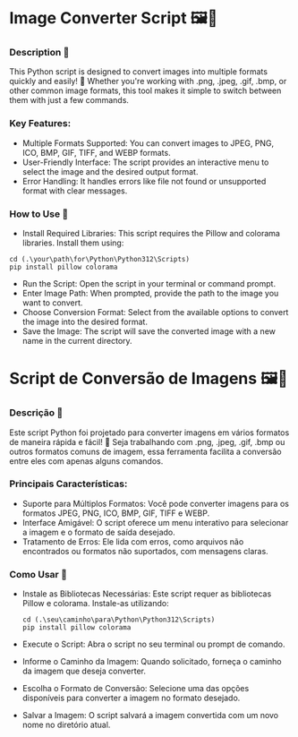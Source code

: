 # Image Converter Script 🖼️🔄
### Description 📜
This Python script is designed to convert images into multiple formats quickly and easily! 🚀 Whether you're working with .png, .jpeg, .gif, .bmp, or other common image formats, this tool makes it simple to switch between them with just a few commands.

### Key Features:
- Multiple Formats Supported: You can convert images to JPEG, PNG, ICO, BMP, GIF, TIFF, and WEBP formats.
- User-Friendly Interface: The script provides an interactive menu to select the image and the desired output format.
- Error Handling: It handles errors like file not found or unsupported format with clear messages.

### How to Use 🔧
- Install Required Libraries: This script requires the Pillow and colorama libraries. Install them using:

```
cd (.\your\path\for\Python\Python312\Scripts)
pip install pillow colorama
```

- Run the Script: Open the script in your terminal or command prompt.
- Enter Image Path: When prompted, provide the path to the image you want to convert.
- Choose Conversion Format: Select from the available options to convert the image into the desired format.
- Save the Image: The script will save the converted image with a new name in the current directory.

  

# Script de Conversão de Imagens 🖼️🔄
### Descrição 📜
Este script Python foi projetado para converter imagens em vários formatos de maneira rápida e fácil! 🚀 Seja trabalhando com .png, .jpeg, .gif, .bmp ou outros formatos comuns de imagem, essa ferramenta facilita a conversão entre eles com apenas alguns comandos.

### Principais Características:
- Suporte para Múltiplos Formatos: Você pode converter imagens para os formatos JPEG, PNG, ICO, BMP, GIF, TIFF e WEBP.
- Interface Amigável: O script oferece um menu interativo para selecionar a imagem e o formato de saída desejado.
- Tratamento de Erros: Ele lida com erros, como arquivos não encontrados ou formatos não suportados, com mensagens claras.

### Como Usar 🔧
- Instale as Bibliotecas Necessárias: Este script requer as bibliotecas Pillow e colorama. Instale-as utilizando:

  ```
  cd (.\seu\caminho\para\Python\Python312\Scripts)
  pip install pillow colorama
  ```

- Execute o Script: Abra o script no seu terminal ou prompt de comando.
- Informe o Caminho da Imagem: Quando solicitado, forneça o caminho da imagem que deseja converter.
- Escolha o Formato de Conversão: Selecione uma das opções disponíveis para converter a imagem no formato desejado.
- Salvar a Imagem: O script salvará a imagem convertida com um novo nome no diretório atual.
